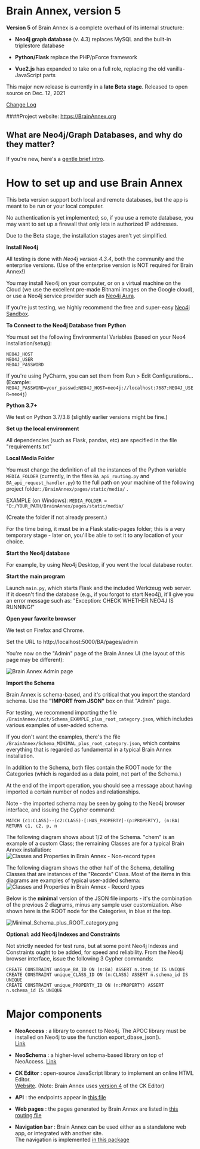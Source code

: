 # Brain Annex, version 5

**Version 5** of Brain Annex is a complete overhaul of its internal structure:

* **Neo4j graph database** (v. 4.3) replaces MySQL and the built-in triplestore database


* **Python/Flask** replace the PHP/pForce framework


* **Vue2.js** has expanded to take on a full role, replacing the old vanilla-JavaScript parts

This major new release is currently in a **late Beta stage**.  Released to open source on Dec. 12, 2021 

 [Change Log](https://brainannex.org/viewer.php?ac=2&cat=14)

####Project website: https://BrainAnnex.org



## What are Neo4j/Graph Databases, and why do they matter?
If you're new, here's a 
[gentle brief intro](https://julianspolymathexplorations.blogspot.com/2021/02/neo4j-graph-databases-intro.html). 

# How to set up and use Brain Annex

This beta version support both local and remote databases, but the app is meant to be run or your local computer.

No authentication is yet implemented; so, if you use a remote database, 
you may want to set up a firewall that only lets in authorized IP addresses.

Due to the Beta stage, the installation stages aren't yet simplified.

**Install Neo4j**

All testing is done with *Neo4j version 4.3.4*, both the community and the enterprise versions.  (Use of
the enterprise version is NOT required for Brain Annex!)

You may install Neo4j on your computer, or on a virtual machine on the Cloud 
(we use the excellent pre-made Bitnami images on the Google cloud), or
use a Neo4j service provider such as [Neo4j Aura](https://neo4j.com/aura/).

If you're just testing, we highly recommend 
the free and super-easy [Neo4j Sandbox](https://neo4j.com/sandbox/).


**To Connect to the Neo4j Database from Python**

You must set the following Environmental Variables 
(based on your Neo4 installation/setup):

    NEO4J_HOST
    NEO4J_USER
    NEO4J_PASSWORD

If you're using PyCharm, you can set them from Run > Edit Configurations...
(Example: `NEO4J_PASSWORD=your_passwd;NEO4J_HOST=neo4j://localhost:7687;NEO4J_USER=neo4j`)

**Python 3.7+**

We test on Python 3.7/3.8 (slightly earlier versions might be fine.)

**Set up the local environment**

All dependencies (such as Flask, pandas, etc) are specified in the file "requirements.txt"

**Local Media Folder**

You must change the definition of all the instances of
the Python variable `MEDIA_FOLDER` (currently, in the files
`BA_api_routing.py` and `BA_api_request_handler.py`) to 
the full path on your machine of the following project folder: `/BrainAnnex/pages/static/media/` .  

EXAMPLE (on Windows): `MEDIA_FOLDER = "D:/YOUR_PATH/BrainAnnex/pages/static/media/`

(Create the folder if not already present.)

For the time being, it must be in a Flask static-pages folder; this is 
a very temporary stage - later on,
you'll be able to set it to any location of your choice.

**Start the Neo4j database**

For example, by using Neo4j Desktop, if you went the local database router.


**Start the main program**

Launch `main.py`, which starts Flask and the included Werkzeug web server.
If it doesn't find the database (e.g., if you forgot to start Neo4j),
it'll give you an error message such as:
"Exception: CHECK WHETHER NEO4J IS RUNNING!"

**Open your favorite browser**

We test on Firefox and Chrome.

Set the URL to http://localhost:5000/BA/pages/admin

You're now on the "Admin" page of the Brain Annex UI (the layout of this page may be different):

![Brain Annex Admin page](BrainAnnex/docs/JSON_import.png)

**Import the Schema**

Brain Annex is schema-based, and it's critical that you import the standard schema.
Use the **"IMPORT from JSON"** box on that "Admin" page.

For testing, we recommend importing the file `/BrainAnnex/init/Schema_EXAMPLE_plus_root_category.json`, which
includes various examples of user-added schema.

If you don't want the examples, there's the file `/BrainAnnex/Schema_MINIMAL_plus_root_category.json`, which
contains everything that is regarded as fundamental in a typical Brain Annex installation.

In addition to the Schema, both files contain the ROOT node for the Categories (which is regarded as a data point,
not part of the Schema.)

At the end of the import operation,
you should see a message about having imported a certain number of nodes and relationships.

Note - the imported schema may be seen by going to the Neo4j browser interface, 
and issuing the Cypher command:

    MATCH (c1:CLASS)--(c2:CLASS)-[:HAS_PROPERTY]-(p:PROPERTY), (n:BA)
    RETURN c1, c2, p, n

The following diagram shows about 1/2 of the Schema.  "chem" is an example of a custom Class; the remaining
Classes are for a typical Brain Annex installation:
![Classes and Properties in Brain Annex - Non-record types](BrainAnnex/docs/Classes_and_Properties_Non_record_types.png)

The following diagram shows the other half of the Schema, detailing Classes that are instances of the "Records" Class.
Most of the items in this diagrams are examples of typical user-added schema:
![Classes and Properties in Brain Annex - Record types](BrainAnnex/docs/Classes_and_Properties_Record_types.png)

Below is the **minimal** version of the JSON file imports - it's the combination of the previous 2 diagrams, minus 
any sample user customization.  Also shown here is the ROOT node for the Categories, in blue at the top.

![Minimal_Schema_plus_ROOT_category.png](BrainAnnex/docs/Minimal_Schema_plus_ROOT_category.png)

**Optional: add Neo4j Indexes and Constraints**

Not strictly needed for test runs, but at some point Neo4j Indexes and Constraints 
ought to be added, for speed and reliability.
From the Neo4j browser interface, issue the following 3 Cypher commands:

    CREATE CONSTRAINT unique_BA_ID ON (n:BA) ASSERT n.item_id IS UNIQUE
    CREATE CONSTRAINT unique_CLASS_ID ON (n:CLASS) ASSERT n.schema_id IS UNIQUE
    CREATE CONSTRAINT unique_PROPERTY_ID ON (n:PROPERTY) ASSERT n.schema_id IS UNIQUE


# Major components
* **NeoAccess** : a library to connect to Neo4j.
  The APOC library must be installed on Neo4j to use the function export_dbase_json().  
  [Link](https://github.com/BrainAnnex/brain-annex/blob/main/BrainAnnex/modules/neo_access/neo_access.py)


* **NeoSchema** : a higher-level schema-based library on top of NeoAccess.
  [Link](https://github.com/BrainAnnex/brain-annex/blob/main/BrainAnnex/modules/neo_schema/neo_schema.py)
  

* **CK Editor** : open-source JavaScript library to implement an online HTML Editor.  
  [Website](https://www.quackit.com/html/online-html-editor/full/).
  (Note: Brain Annex uses [version 4](https://ckeditor.com/docs/ckeditor4/latest/) of the CK Editor)
  

* **API** : the endpoints appear in [this file](https://github.com/BrainAnnex/brain-annex/blob/main/BrainAnnex/api/BA_api_routing.py)


* **Web pages** : the pages generated by Brain Annex are listed in [this routing file](https://github.com/BrainAnnex/brain-annex/blob/main/BrainAnnex/pages/BA_pages_routing.py)


* **Navigation bar** : Brain Annex can be used either as a standalone web app, or integrated with another site.  
  The navigation is implemented [in this package](https://github.com/BrainAnnex/brain-annex/tree/main/navigation)